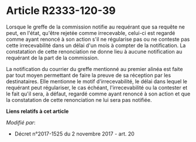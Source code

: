 # Article R2333-120-39

Lorsque le greffe de la commission notifie au requérant que sa requête ne peut, en l'état, qu'être rejetée comme irrecevable,
celui-ci est regardé comme ayant renoncé à son action s'il ne régularise pas ou ne conteste pas cette irrecevabilité dans un
délai d'un mois à compter de la notification. La constatation de cette renonciation ne donne lieu à aucune notification au
requérant de la part de la commission.

La notification du courrier du greffe mentionné au premier alinéa est faite par tout moyen permettant de faire la preuve de
sa réception par les destinataires. Elle mentionne le motif d'irrecevabilité, le délai dans lequel le requérant peut
régulariser, le cas échéant, l'irrecevabilité ou la contester et le fait qu'il sera, à défaut, regardé comme ayant renoncé à
son action et que la constatation de cette renonciation ne lui sera pas notifiée.

**Liens relatifs à cet article**

_Modifié par_:

  - Décret n°2017-1525 du 2 novembre 2017 - art. 20
